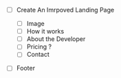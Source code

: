 - [ ] Create An Imrpoved Landing Page

  - [ ] Image
  - [ ] How it works
  - [ ] About the Developer
  - [ ] Pricing ?
  - [ ] Contact

- [ ] Footer
